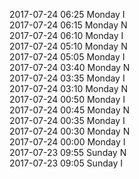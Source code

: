 2017-07-24 06:25 Monday  I  
2017-07-24 06:15 Monday  N  
2017-07-24 06:10 Monday  I  
2017-07-24 05:10 Monday  N  
2017-07-24 05:05 Monday  I  
2017-07-24 03:40 Monday  N  
2017-07-24 03:35 Monday  I  
2017-07-24 03:10 Monday  N  
2017-07-24 00:50 Monday  I  
2017-07-24 00:45 Monday  N  
2017-07-24 00:35 Monday  I  
2017-07-24 00:30 Monday  N  
2017-07-24 00:00 Monday  I  
2017-07-23 09:55 Sunday  N  
2017-07-23 09:05 Sunday  I  
